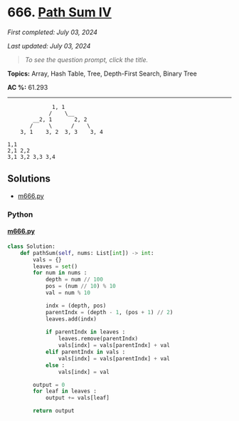 # 666. [Path Sum IV](<https://leetcode.com/problems/path-sum-iv>)

*First completed: July 03, 2024*

*Last updated: July 03, 2024*


> *To see the question prompt, click the title.*

**Topics:** Array, Hash Table, Tree, Depth-First Search, Binary Tree

**AC %:** 61.293


------
```
              1, 1
             /    \__
        __2, 1       2, 2
       /     \      /    \
    3, 1    3, 2  3, 3    3, 4
```

```
1,1
2,1 2,2
3,1 3,2 3,3 3,4
```

## Solutions

- [m666.py](<../my-submissions/m666.py>)
### Python
#### [m666.py](<../my-submissions/m666.py>)
```Python
class Solution:
    def pathSum(self, nums: List[int]) -> int:
        vals = {}
        leaves = set()
        for num in nums :
            depth = num // 100
            pos = (num // 10) % 10
            val = num % 10

            indx = (depth, pos)
            parentIndx = (depth - 1, (pos + 1) // 2)
            leaves.add(indx)
            
            if parentIndx in leaves :
                leaves.remove(parentIndx)
                vals[indx] = vals[parentIndx] + val
            elif parentIndx in vals :
                vals[indx] = vals[parentIndx] + val
            else :
                vals[indx] = val

        output = 0
        for leaf in leaves :
            output += vals[leaf]

        return output

```

